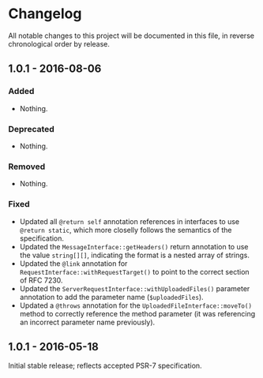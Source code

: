 # Changelog
All notable changes to this project will be documented in this file, in reverse chronological order by release.
## 1.0.1 - 2016-08-06
### Added
- Nothing.
### Deprecated
- Nothing.
### Removed
- Nothing.
### Fixed
- Updated all `@return self` annotation references in interfaces to use
  `@return static`, which more closelly follows the semantics of the
  specification.
- Updated the `MessageInterface::getHeaders()` return annotation to use the
  value `string[][]`, indicating the format is a nested array of strings.
- Updated the `@link` annotation for `RequestInterface::withRequestTarget()`
  to point to the correct section of RFC 7230.
- Updated the `ServerRequestInterface::withUploadedFiles()` parameter annotation
  to add the parameter name (`$uploadedFiles`).
- Updated a `@throws` annotation for the `UploadedFileInterface::moveTo()`
  method to correctly reference the method parameter (it was referencing an
  incorrect parameter name previously).
## 1.0.1 - 2016-05-18
Initial stable release; reflects accepted PSR-7 specification.
